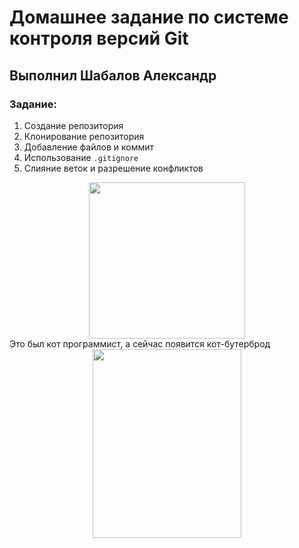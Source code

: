 # Домашнее задание по системе контроля версий Git
## Выполнил Шабалов Александр
### Задание:
1. Создание репозитория
2. Клонирование репозитория
3. Добавление файлов и коммит
4. Использование `.gitignore`
5. Слияние веток и разрешение конфликтов
<div align="center">
  <img src ="https://media.tenor.com/NZqiUoAnAFsAAAAC/cat-computer.gif" width="250" height="250"/>
</div>
Это был кот программист, а сейчас появится кот-бутерброд
<div align="center">
        <img src ="https://media.tenor.com/fTTVgygGDh8AAAAC/kitty-cat-sandwich.gif" width="238" height="302"/>
</div>